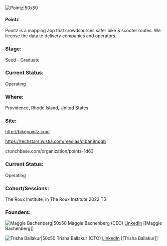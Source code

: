 

![Pointz|50x50](https://apimg.techstars.com/profiles/1662574955667_671727.png)

#### Pointz
Pointz is a mapping app that crowdsources safer bike & scooter routes. We license the data to delivery companies and operators.

### Stage: 
Seed - Graduate 

### Current Status: 
Operating

### Where:
Providence, Rhode Island, United States

### Site:
http://bikepointz.com

https://techstars.wistia.com/medias/diban9npgb

crunchbase.com/organization/pointz-1d63

### Current Status: 
Operating

### Cohort/Sessions: 
The Roux Institute, in The Roux Institute 2022 T5

### Founders: 

![Maggie Bachenberg|50x50](https://www.f6s.com/content-resource/profiles/2482653_th2.jpg) Maggie Bachenberg (CEO) [LinkedIn](https://linkedin.com/in/maggiebachenberg) [[Maggie Bachenberg]]

![Trisha Ballakur|50x50](https://www.f6s.com/content-resource/profiles/2759452_th2.jpg) Trisha Ballakur (CTO) [LinkedIn](https://linkedin.com/in/trisha-ballakur-070138187) [[Trisha Ballakur]]


